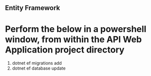 ## Entity Framework

# Perform the below in a powershell window, from within the API Web Application project directory
1) dotnet ef migrations add <MigrationName>
2) dotnet ef database update